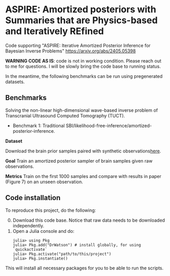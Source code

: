 # ASPIRE: **A**mortized posteriors with **S**ummaries that are **P**hysics-based and **I**teratively **RE**fined

Code supporting "ASPIRE: Iterative Amortized Posterior Inference for Bayesian Inverse Problems"
https://arxiv.org/abs/2405.05398


**WARNING CODE AS IS**: code is not in working condition. Please reach out to me for questions. I will be slowly bring the code base to running status. 

In the meantime, the following benchmarks can be run using pregenerated datasets.

## Benchmarks

Solving the non-linear high-dimensional wave-based inverse problem of Transcranial Ultrasound Computed Tomography (TUCT).

- Benchmark 1: Traditional SBI/likelihood-free-inference/amortized-posterior-inference.

**Dataset**

Download the brain prior samples paired with synthetic observations[here](https://www.dropbox.com/scl/fi/9tbqdlw0qzydwknfk8np0/Xs_Ys_train.jld2?rlkey=bxp6cr0h9dfwz1o4sjcic4j9z&dl=0).

**Goal** 
Train an amortized posterior sampler of brain samples given raw observations.

**Metrics** 
Train on the first 1000 samples and compare with results in paper (Figure 7) on an unseen observation. 


## Code installation 

To reproduce this project, do the following:

0. Download this code base. Notice that raw data needs to be downloaded independently.
1. Open a Julia console and do:
   ```
   julia> using Pkg
   julia> Pkg.add("DrWatson") # install globally, for using `quickactivate`
   julia> Pkg.activate("path/to/this/project")
   julia> Pkg.instantiate()
   ```

This will install all necessary packages for you to be able to run the scripts.

